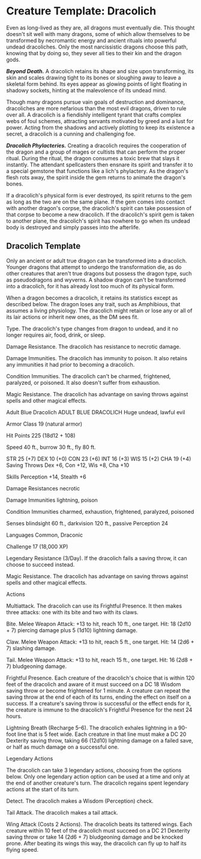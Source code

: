 # Creature Template: Dracolich
Even as long-lived as they are, all dragons must eventually die. This thought doesn't sit well with many dragons, some of which allow themselves to be transformed by necromantic energy and ancient rituals into powerful undead dracoliches. Only the most narcissistic dragons choose this path, knowing that by doing so, they sever all ties to their kin and the dragon gods.

***Beyond Death.*** A dracolich retains its shape and size upon transforming, its skin and scales drawing tight to its bones or sloughing away to leave a skeletal form behind. Its eyes appear as glowing points of light floating in shadowy sockets, hinting at the malevolence of its undead mind.

Though many dragons pursue vain goals of destruction and dominance, dracoliches are more nefarious than the most evil dragons, driven to rule over all. A dracolich is a fiendishly intelligent tyrant that crafts complex webs of foul schemes, attracting servants motivated by greed and a lust for power. Acting from the shadows and actively plotting to keep its existence a secret, a dracolich is a cunning and challenging foe.

***Dracolich Phylacteries.*** Creating a dracolich requires the cooperation of the dragon and a group of mages or cultists that can perform the proper ritual. During the ritual, the dragon consumes a toxic brew that slays it instantly. The attendant spellcasters then ensnare its spirit and transfer it to a special gemstone that functions like a lich's phylactery. As the dragon's flesh rots away, the spirit inside the gem returns to animate the dragon's bones.

If a dracolich's physical form is ever destroyed, its spirit returns to the gem as long as the two are on the same plane. If the gem comes into contact with another dragon's corpse, the dracolich's spirit can take possession of that corpse to become a new dracolich. If the dracolich's spirit gem is taken to another plane, the dracolich's spirit has nowhere to go when its undead body is destroyed and simply passes into the afterlife.

## Dracolich Template
Only an ancient or adult true dragon can be transformed into a dracolich. Younger dragons that attempt to undergo the transformation die, as do other creatures that aren't true dragons but possess the dragon type, such as pseudodragons and wyverns. A shadow dragon can't be transformed into a dracolich, for it has already lost too much of its physical form.

When a dragon becomes a dracolich, it retains its statistics except as described below. The dragon loses any trait, such as Amphibious, that assumes a living physiology. The dracolich might retain or lose any or all of its lair actions or inherit new ones, as the DM sees fit.

Type. The dracolich's type changes from dragon to undead, and it no longer requires air, food, drink, or sleep.

Damage Resistance. The dracolich has resistance to necrotic damage.

Damage Immunities. The dracolich has immunity to poison. It also retains any immunities it had prior to becoming a dracolich.

Condition Immunities. The dracolich can't be charmed, frightened, paralyzed, or poisoned. It also doesn't suffer from exhaustion.

Magic Resistance. The dracolich has advantage on saving throws against spells and other magical effects.

Adult Blue Dracolich
ADULT BLUE DRACOLICH
Huge undead, lawful evil

Armor Class 19 (natural armor)

Hit Points 225 (18d12 + 108)

Speed 40 ft., burrow 30 ft., fly 80 ft.

STR
25 (+7)
DEX
10 (+0)
CON
23 (+6)
INT
16 (+3)
WIS
15 (+2)
CHA
19 (+4)
Saving Throws Dex +6, Con +12, Wis +8, Cha +10

Skills Perception +14, Stealth +6

Damage Resistances necrotic

Damage Immunities lightning, poison

Condition Immunities charmed, exhaustion, frightened, paralyzed, poisoned

Senses blindsight 60 ft., darkvision 120 ft., passive Perception 24

Languages Common, Draconic

Challenge 17 (18,000 XP)

Legendary Resistance (3/Day). If the dracolich fails a saving throw, it can choose to succeed instead.

Magic Resistance. The dracolich has advantage on saving throws against spells and other magical effects.

Actions

Multiattack. The dracolich can use its Frightful Presence. It then makes three attacks: one with its bite and two with its claws.

Bite. Melee Weapon Attack: +13 to hit, reach 10 ft., one target. Hit: 18 (2d10 + 7) piercing damage plus 5 (1d10) lightning damage.

Claw. Melee Weapon Attack: +13 to hit, reach 5 ft., one target. Hit: 14 (2d6 + 7) slashing damage.

Tail. Melee Weapon Attack: +13 to hit, reach 15 ft., one target. Hit: 16 (2d8 + 7) bludgeoning damage.

Frightful Presence. Each creature of the dracolich's choice that is within 120 feet of the dracolich and aware of it must succeed on a DC 18 Wisdom saving throw or become frightened for 1 minute. A creature can repeat the saving throw at the end of each of its turns, ending the effect on itself on a success. If a creature's saving throw is successful or the effect ends for it, the creature is immune to the dracolich's Frightful Presence for the next 24 hours.

Lightning Breath (Recharge 5–6). The dracolich exhales lightning in a 90-foot line that is 5 feet wide. Each creature in that line must make a DC 20 Dexterity saving throw, taking 66 (12d10) lightning damage on a failed save, or half as much damage on a successful one.

Legendary Actions

The dracolich can take 3 legendary actions, choosing from the options below. Only one legendary action option can be used at a time and only at the end of another creature's turn. The dracolich regains spent legendary actions at the start of its turn.

Detect. The dracolich makes a Wisdom (Perception) check.

Tail Attack. The dracolich makes a tail attack.

Wing Attack (Costs 2 Actions). The dracolich beats its tattered wings. Each creature within 10 feet of the dracolich must succeed on a DC 21 Dexterity saving throw or take 14 (2d6 + 7) bludgeoning damage and be knocked prone. After beating its wings this way, the dracolich can fly up to half its flying speed.

